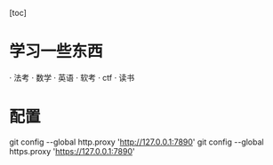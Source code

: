 [toc]


# 学习一些东西

· 法考
· 数学
· 英语
· 软考
· ctf
· 读书








# 配置


git config --global http.proxy 'http://127.0.0.1:7890'
git config --global https.proxy 'https://127.0.0.1:7890'

